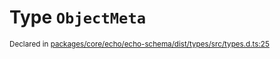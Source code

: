 # Type `ObjectMeta`
<sub>Declared in [packages/core/echo/echo-schema/dist/types/src/types.d.ts:25]()</sub>






